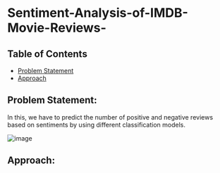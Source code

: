 # Sentiment-Analysis-of-IMDB-Movie-Reviews-
## Table of Contents
* [Problem Statement](#Problem-Statement)
* [Approach](#Approach)





## Problem Statement:
In this, we have to predict the number of positive and negative reviews based on sentiments by using different classification models.

![image](https://user-images.githubusercontent.com/55452866/89191685-ec1d4600-d5c0-11ea-94be-de8793258b00.png)

## Approach:

